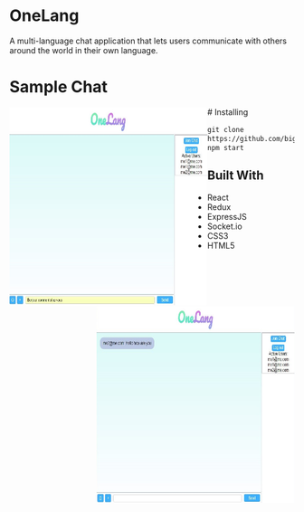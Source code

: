 # OneLang

A multi-language chat application that lets users communicate with others around the world in their own language.

# Sample Chat
  <div>
    <img src="/public/frenchChat.JPG" align="left" width="350px" height="350px"/>
    <img src="/public/frenchChatResult.JPG" align="right" width="350px" height="350px"/>
  </div>
# Installing


```
git clone https://github.com/bigal2331/3xtrinsic.git
npm start
```
## Built With

* React
* Redux
* ExpressJS
* Socket.io
* CSS3
* HTML5
